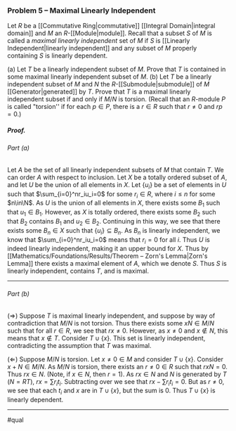 ### Problem 5 – Maximal Linearly Independent
Let $R$ be a [[Commutative Ring|commutative]] [[Integral Domain|integral domain]] and $M$ an $R$-[[Module|module]]. Recall that a subset $S$ of $M$ is called a *maximal linearly independent* set of $M$ if $S$ is [[Linearly Independent|linearly independent]] and any subset of $M$ properly containing $S$ is linearly dependent.

(a) Let $T$ be a linearly independent subset of $M$. Prove that $T$ is contained in some maximal linearly independent subset of $M$.
(b) Let $T$ be a linearly independent subset of $M$ and $N$ the $R$-[[Submodule|submodule]] of $M$ [[Generator|generated]] by $T$. Prove that $T$ is a maximal linearly independent subset if and only if $M/N$ is torsion. (Recall that an $R$-module $P$ is called "torsion'' if for each $p \in P$, there is a $r \in R$ such that $r \ne 0$ and $rp = 0$.)

##### *Proof*.
###### Part (a)
Let $A$ be the set of all linearly independent subsets of $M$ that contain $T$. We can order $A$ with respect to inclusion. Let $X$ be a totally ordered subset of $A$, and let $U$ be the union of all elements in $X$. Let $\{u_i\}$ be a set of elements in $U$ such that $\sum_{i=0}^nr_iu_i=0$ for some $r_i\in R$, where $i\leq n$ for some $n\in\N$. As $U$ is the union of all elements in $X$, there exists some $B_1$ such that $u_1\in B_1$. However, as $X$ is totally ordered, there exists some $B_2$ such that $B_2$ contains $B_1$ and $u_2\in B_2$. Continuing in this way, we see that there exists some $B_n\in X$ such that $\{u_i\}\subseteq B_n$. As $B_n$ is linearly independent, we know that $\sum_{i=0}^nr_iu_i=0$ means that $r_i=0$ for all $i$. Thus $U$ is indeed linearly independent, making it an upper bound for $X$. Thus by [[Mathematics/Foundations/Results/Theorem – Zorn's Lemma|Zorn's Lemma]] there exists a maximal element of $A$, which we denote $S$. Thus $S$ is linearly independent, contains $T$, and is maximal.
***
###### Part (b)
$(\Rightarrow)$ Suppose $T$ is maximal linearly independent, and suppose by way of contradiction that $M/N$ is not torsion. Thus there exists some $xN\in M/N$ such that for all $r\in R$, we see that $rx\neq0$. However, as $x\neq 0$ and $x\not\in N$, this means that $x\not\in T$. Consider $T\cup\{x\}$. This set is linearly independent, contradicting the assumption that $T$ was maximal.

$(\Leftarrow)$ Suppose $M/N$ is torsion. Let $x\neq0\in M$ and consider $T\cup\{x\}$. Consider $x+N\in M/N$. As $M/N$ is torsion, there exists an $r\neq0\in R$ such that $rxN=0$. Thus $rx\in N$. (Note, if $x\in N$, then $r=1$). As $rx\in N$ and $N$ is generated by $T$ ($N=RT$), $rx=\sum r_it_i$. Subtracting over we see that $rx-\sum r_it_i=0$. But as $r\neq 0$, we see that each $t_i$ and $x$ are in $T\cup\{x\}$, but the sum is 0. Thus $T\cup\{x\}$ is linearly dependent.
***
#qual